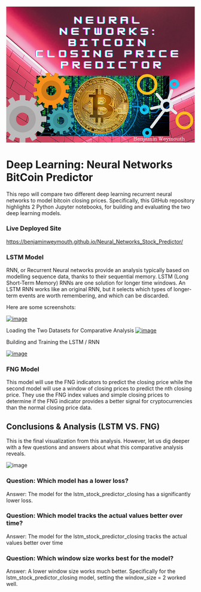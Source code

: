 [![Neural_Networks_Stock_PredictorImage](https://github.com/benjaminweymouth/Neural_Networks_Stock_Predictor/blob/main/Resources/RNNsmaller2.png)](https://github.com/benjaminweymouth/Neural_Networks_Stock_Predictor/blob/main/lstm_stock_predictor_closing.ipynb)

# Deep Learning: Neural Networks BitCoin Predictor

This repo will compare two different deep learning recurrent neural networks to model bitcoin closing prices. Specifically, this GitHub repository highlights 2 Python Jupyter notebooks, for building and evaluating the two deep learning models. 

### Live Deployed Site

https://benjaminweymouth.github.io/Neural_Networks_Stock_Predictor/ 

### LSTM Model 

RNN, or Recurrent Neural networks provide an analysis typically based on modelling sequence data, thanks to their sequential memory. LSTM (Long Short-Term Memory) RNNs are one solution for longer time windows. An LSTM RNN works like an original RNN, but it selects which types of longer-term events are worth remembering, and which can be discarded.

Here are some screenshots: 

[![image](https://user-images.githubusercontent.com/47256041/153524565-e2682597-eb6b-46a8-ac82-2c076d7c85ea.png)](https://benjaminweymouth.github.io/Neural_Networks_Stock_Predictor/LSTMRNN/)

Loading the Two Datasets for Comparative Analysis 
[![image](https://user-images.githubusercontent.com/47256041/153524710-c0f8be36-4ee8-4139-aeb1-5a7bd32c1dad.png)](https://benjaminweymouth.github.io/Neural_Networks_Stock_Predictor/LSTMRNN/)

 
Building and Training the LSTM / RNN 

[![image](https://user-images.githubusercontent.com/47256041/153524977-daf15a52-a243-47ea-9919-a1b79d3bd239.png)](https://benjaminweymouth.github.io/Neural_Networks_Stock_Predictor/LSTMRNN/)

 



### FNG Model
This model will use the FNG indicators to predict the closing price while the second model will use a window of closing prices to predict the nth closing price. They use the FNG index values and simple closing prices to determine if the FNG indicator provides a better signal for cryptocurrencies than the normal closing price data.





## Conclusions & Analysis (LSTM VS. FNG) 

This is the final visualization from this analysis. However, let us dig deeper with a few questions and answers about what this comparative analysis reveals. 

![image](https://user-images.githubusercontent.com/47256041/153524367-922d66e6-80e0-4f1e-8249-6162ebb5e740.png)


### Question: Which model has a lower loss?
Answer: The model for the lstm_stock_predictor_closing has a significantly lower loss. 
### Question: Which model tracks the actual values better over time?
Answer: The model for the lstm_stock_predictor_closing tracks the actual values better over time
### Question: Which window size works best for the model?
Answer: A lower window size works much better. Specifically for the lstm_stock_predictor_closing model, setting the window_size = 2 worked well.  
